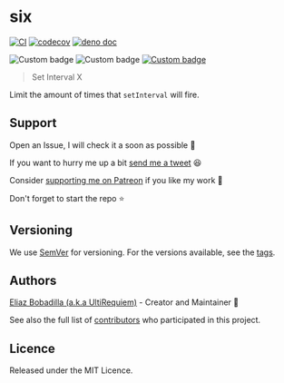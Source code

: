 # six

[![CI](https://github.com/UltiRequiem/six/actions/workflows/ci.yaml/badge.svg)](https://github.com/UltiRequiem/six/actions/workflows/ci.yaml)
[![codecov](https://codecov.io/gh/ultirequiem/six/branch/main/graph/badge.svg)](https://codecov.io/gh/ultirequiem/six)
[![deno doc](https://doc.deno.land/badge.svg)](https://doc.deno.land/https/deno.land/x/six/mod.ts)

![Custom badge](https://img.shields.io/endpoint?url=https%3A%2F%2Fdeno-visualizer.danopia.net%2Fshields%2Fdep-count%2Fx%2Fsix%2Fmod.ts)
![Custom badge](https://img.shields.io/endpoint?url=https%3A%2F%2Fdeno-visualizer.danopia.net%2Fshields%2Fupdates%2Fx%2Fsix%2Fmod.ts)
[![Custom badge](https://img.shields.io/endpoint?url=https%3A%2F%2Fdeno-visualizer.danopia.net%2Fshields%2Flatest-version%2Fx%2Fsix%2Fmod.ts)](https://deno.land/x/six)

> Set Interval X

Limit the amount of times that `setInterval` will fire.

## Support

Open an Issue, I will check it a soon as possible 👀

If you want to hurry me up a bit
[send me a tweet](https://twitter.com/intent/tweet?text=%40UltiRequiem%20) 😆

Consider [supporting me on Patreon](https://patreon.com/UltiRequiem) if you like
my work 🚀

Don't forget to start the repo ⭐

## Versioning

We use [SemVer](http://semver.org) for versioning. For the versions available,
see the [tags](https://github.com/UltiRequiem/six/tags).

## Authors

[Eliaz Bobadilla (a.k.a UltiRequiem)](https://ultirequiem.com) - Creator and
Maintainer 💪

See also the full list of
[contributors](https://github.com/UltiRequiem/REPO/contributors) who
participated in this project.

## Licence

Released under the MIT Licence.
